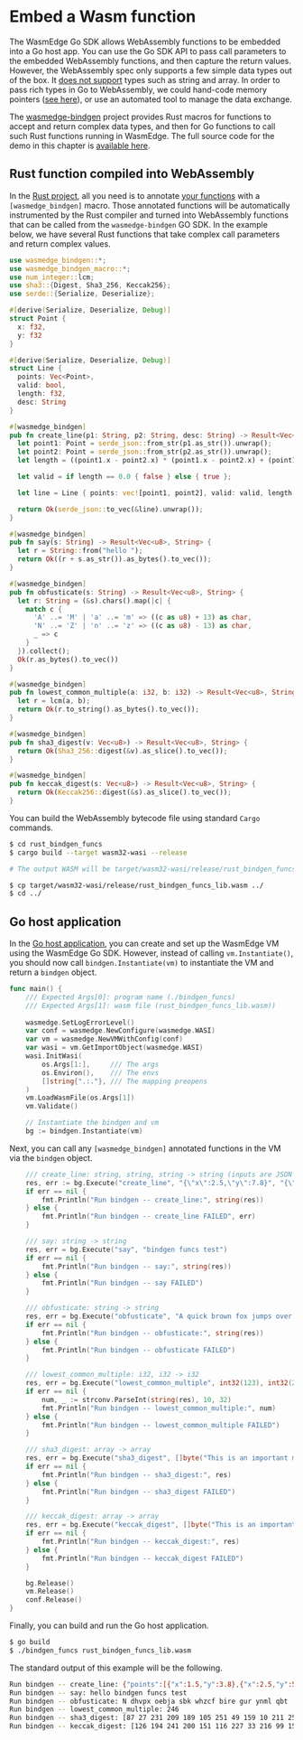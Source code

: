 # Embed a Wasm function

The WasmEdge Go SDK allows WebAssembly functions to be embedded into
a Go host app. You can use the Go SDK API to pass call parameters
to the embedded WebAssembly functions, and then capture the return values.
However, the WebAssembly spec only supports a few simple data types out of the box. It [does not support](https://medium.com/wasm/strings-in-webassembly-wasm-57a05c1ea333) types such as string and array. In order to pass rich types in Go to WebAssembly,
we could hand-code memory pointers ([see here](memory.md)), or use an
automated tool to manage the data exchange.

The [wasmedge-bindgen](https://github.com/second-state/wasmedge-bindgen) 
project provides Rust macros for functions to accept and return complex data types, and then for Go functions to call such Rust functions running in WasmEdge.
The full source code for the demo in this chapter is [available here](https://github.com/second-state/WasmEdge-go-examples/tree/master/wasmedge-bindgen/go_BindgenFuncs).

## Rust function compiled into WebAssembly

In the [Rust project](https://github.com/second-state/WasmEdge-go-examples/tree/master/wasmedge-bindgen/go_BindgenFuncs/rust_bindgen_funcs), all you need is to annotate [your functions](https://github.com/second-state/WasmEdge-go-examples/blob/master/wasmedge-bindgen/go_BindgenFuncs/rust_bindgen_funcs/src/lib.rs) with a `[wasmedge_bindgen]` macro.
Those annotated functions will be automatically instrumented by the Rust compiler and turned into
WebAssembly functions that can be called from the `wasmedge-bindgen` GO SDK.
In the example below, we have several Rust functions that take complex call
parameters and return complex values.

```rust
use wasmedge_bindgen::*;
use wasmedge_bindgen_macro::*;
use num_integer::lcm;
use sha3::{Digest, Sha3_256, Keccak256};
use serde::{Serialize, Deserialize};

#[derive(Serialize, Deserialize, Debug)]
struct Point {
  x: f32,
  y: f32
}

#[derive(Serialize, Deserialize, Debug)]
struct Line {
  points: Vec<Point>,
  valid: bool,
  length: f32,
  desc: String
}

#[wasmedge_bindgen]
pub fn create_line(p1: String, p2: String, desc: String) -> Result<Vec<u8>, String> {
  let point1: Point = serde_json::from_str(p1.as_str()).unwrap();
  let point2: Point = serde_json::from_str(p2.as_str()).unwrap();
  let length = ((point1.x - point2.x) * (point1.x - point2.x) + (point1.y - point2.y) * (point1.y - point2.y)).sqrt();

  let valid = if length == 0.0 { false } else { true };

  let line = Line { points: vec![point1, point2], valid: valid, length: length, desc: desc };

  return Ok(serde_json::to_vec(&line).unwrap());
}

#[wasmedge_bindgen]
pub fn say(s: String) -> Result<Vec<u8>, String> {
  let r = String::from("hello ");
  return Ok((r + s.as_str()).as_bytes().to_vec());
}

#[wasmedge_bindgen]
pub fn obfusticate(s: String) -> Result<Vec<u8>, String> {
  let r: String = (&s).chars().map(|c| {
    match c {
      'A' ..= 'M' | 'a' ..= 'm' => ((c as u8) + 13) as char,
      'N' ..= 'Z' | 'n' ..= 'z' => ((c as u8) - 13) as char,
      _ => c
    }
  }).collect();
  Ok(r.as_bytes().to_vec())
}

#[wasmedge_bindgen]
pub fn lowest_common_multiple(a: i32, b: i32) -> Result<Vec<u8>, String> {
  let r = lcm(a, b);
  return Ok(r.to_string().as_bytes().to_vec());
}

#[wasmedge_bindgen]
pub fn sha3_digest(v: Vec<u8>) -> Result<Vec<u8>, String> {
  return Ok(Sha3_256::digest(&v).as_slice().to_vec());
}

#[wasmedge_bindgen]
pub fn keccak_digest(s: Vec<u8>) -> Result<Vec<u8>, String> {
  return Ok(Keccak256::digest(&s).as_slice().to_vec());
}
```

You can build the WebAssembly bytecode file using standard `Cargo` commands.

```bash
$ cd rust_bindgen_funcs
$ cargo build --target wasm32-wasi --release

# The output WASM will be target/wasm32-wasi/release/rust_bindgen_funcs_lib.wasm.

$ cp target/wasm32-wasi/release/rust_bindgen_funcs_lib.wasm ../
$ cd ../
```

## Go host application

In the [Go host application](https://github.com/second-state/WasmEdge-go-examples/blob/master/wasmedge-bindgen/go_BindgenFuncs/bindgen_funcs.go),
you can create and set up the WasmEdge VM using the WasmEdge Go SDK.
However, instead of calling `vm.Instantiate()`, you should now call
`bindgen.Instantiate(vm)` to instantiate the VM and return a `bindgen`
object.

```go
func main() {
	/// Expected Args[0]: program name (./bindgen_funcs)
	/// Expected Args[1]: wasm file (rust_bindgen_funcs_lib.wasm))
	
	wasmedge.SetLogErrorLevel()
	var conf = wasmedge.NewConfigure(wasmedge.WASI)
	var vm = wasmedge.NewVMWithConfig(conf)
	var wasi = vm.GetImportObject(wasmedge.WASI)
	wasi.InitWasi(
		os.Args[1:],     /// The args
		os.Environ(),    /// The envs
		[]string{".:."}, /// The mapping preopens
	)
	vm.LoadWasmFile(os.Args[1])
	vm.Validate()

	// Instantiate the bindgen and vm
	bg := bindgen.Instantiate(vm)
```

Next, you can call any `[wasmedge_bindgen]` annotated functions in the VM
via the `bindgen` object.

```go
	/// create_line: string, string, string -> string (inputs are JSON stringified)	
	res, err := bg.Execute("create_line", "{\"x\":2.5,\"y\":7.8}", "{\"x\":2.5,\"y\":5.8}", "A thin red line")
	if err == nil {
		fmt.Println("Run bindgen -- create_line:", string(res))
	} else {
		fmt.Println("Run bindgen -- create_line FAILED", err)
	}

	/// say: string -> string
	res, err = bg.Execute("say", "bindgen funcs test")
	if err == nil {
		fmt.Println("Run bindgen -- say:", string(res))
	} else {
		fmt.Println("Run bindgen -- say FAILED")
	}

	/// obfusticate: string -> string
	res, err = bg.Execute("obfusticate", "A quick brown fox jumps over the lazy dog")
	if err == nil {
		fmt.Println("Run bindgen -- obfusticate:", string(res))
	} else {
		fmt.Println("Run bindgen -- obfusticate FAILED")
	}

	/// lowest_common_multiple: i32, i32 -> i32
	res, err = bg.Execute("lowest_common_multiple", int32(123), int32(2))
	if err == nil {
		num, _ := strconv.ParseInt(string(res), 10, 32)
		fmt.Println("Run bindgen -- lowest_common_multiple:", num)
	} else {
		fmt.Println("Run bindgen -- lowest_common_multiple FAILED")
	}

	/// sha3_digest: array -> array
	res, err = bg.Execute("sha3_digest", []byte("This is an important message"))
	if err == nil {
		fmt.Println("Run bindgen -- sha3_digest:", res)
	} else {
		fmt.Println("Run bindgen -- sha3_digest FAILED")
	}

	/// keccak_digest: array -> array
	res, err = bg.Execute("keccak_digest", []byte("This is an important message"))
	if err == nil {
		fmt.Println("Run bindgen -- keccak_digest:", res)
	} else {
		fmt.Println("Run bindgen -- keccak_digest FAILED")
	}

	bg.Release()
	vm.Release()
	conf.Release()
}
```

Finally, you can build and run the Go host application.

```bash
$ go build
$ ./bindgen_funcs rust_bindgen_funcs_lib.wasm
```

The standard output of this example will be the following.

```bash
Run bindgen -- create_line: {"points":[{"x":1.5,"y":3.8},{"x":2.5,"y":5.8}],"valid":true,"length":2.2360682,"desc":"A thin red line"}
Run bindgen -- say: hello bindgen funcs test
Run bindgen -- obfusticate: N dhvpx oebja sbk whzcf bire gur ynml qbt
Run bindgen -- lowest_common_multiple: 246
Run bindgen -- sha3_digest: [87 27 231 209 189 105 251 49 159 10 211 250 15 159 154 181 43 218 26 141 56 199 25 45 60 10 20 163 54 211 195 203]
Run bindgen -- keccak_digest: [126 194 241 200 151 116 227 33 216 99 159 22 107 3 177 169 216 191 114 156 174 193 32 159 246 228 245 133 52 75 55 27]
```


